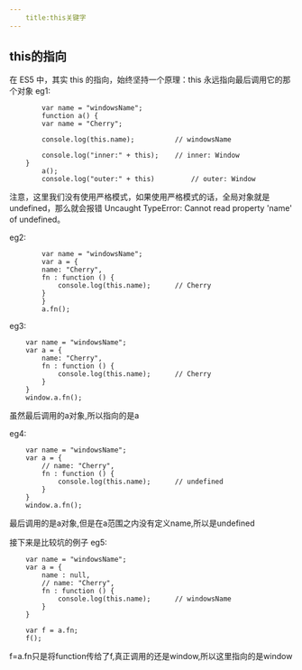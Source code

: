 ```yaml
---
    title:this关键字
---
```


## this的指向
在 ES5 中，其实 this 的指向，始终坚持一个原理：this 永远指向最后调用它的那个对象
eg1:
```
        var name = "windowsName";
        function a() {
        var name = "Cherry";

        console.log(this.name);          // windowsName

        console.log("inner:" + this);    // inner: Window
    }
        a();
        console.log("outer:" + this)         // outer: Window
```

注意，这里我们没有使用严格模式，如果使用严格模式的话，全局对象就是 undefined，那么就会报错 Uncaught TypeError: Cannot read property 'name' of undefined。

eg2:
```
        var name = "windowsName";
        var a = {
        name: "Cherry",
        fn : function () {
            console.log(this.name);      // Cherry
        }
        }
        a.fn();
```

eg3:
```
    var name = "windowsName";
    var a = {
        name: "Cherry",
        fn : function () {
            console.log(this.name);      // Cherry
        }
    }
    window.a.fn();
```
虽然最后调用的a对象,所以指向的是a

eg4:
```
    var name = "windowsName";
    var a = {
        // name: "Cherry",
        fn : function () {
            console.log(this.name);      // undefined
        }
    }
    window.a.fn();
```
最后调用的是a对象,但是在a范围之内没有定义name,所以是undefined


接下来是比较坑的例子
eg5:
```
    var name = "windowsName";
    var a = {
        name : null,
        // name: "Cherry",
        fn : function () {
            console.log(this.name);      // windowsName
        }
    }

    var f = a.fn;
    f();
```
f=a.fn只是将function传给了f,真正调用的还是window,所以这里指向的是window

## 



